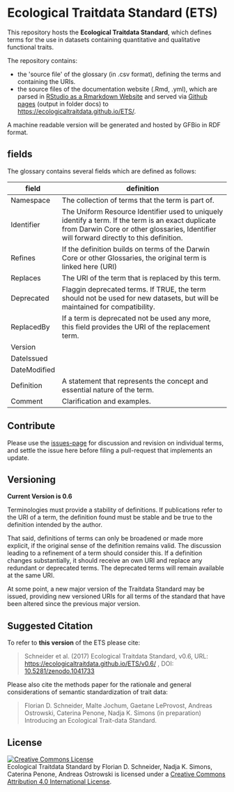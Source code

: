 # Ecological Traitdata Standard (ETS)

This repository hosts the **Ecological Traitdata Standard**, which defines terms for the use in datasets containing quantitative and qualitative functional traits. 

The repository contains: 

- the 'source file' of the glossary (in .csv format), defining the terms and containing the URIs.
- the source files of the documentation website (.Rmd, .yml), which are parsed in [RStudio as a Rmarkdown Website](http://rmarkdown.rstudio.com/rmarkdown_websites.html) and served via [Github pages](https://pages.github.com/) (output in folder docs) to https://ecologicaltraitdata.github.io/ETS/. 

A machine readable version will be generated and hosted by GFBio in RDF format.

## fields

The glossary contains several fields which are defined as follows: 

| field        | definition                          |
|--------------|-------------------------------------|
| Namespace    | The collection of terms that the term is part of.   | 
| Identifier   | The Uniform Resource Identifier used to uniquely identify a term.  If the term is an exact duplicate from Darwin Core or other glossaries, Identifier will forward directly to this definition. |
| Refines      | If the definition builds on terms of the Darwin Core or other Glossaries, the original term is linked here (URI) |
| Replaces     | The URI of the term  that is replaced by this term. | 
| Deprecated   | Flaggin deprecated terms. If TRUE, the term should not be used for new datasets, but will be maintained for compatibility. |
| ReplacedBy   | If a term is deprecated not be used any more, this field provides the URI of the  replacement term. |
| Version      |  | 
| DateIssued   |  | 
| DateModified |  | 
| Definition   | A statement that represents the concept and essential nature of the term.  | 
| Comment      | Clarification and examples. |

## Contribute

Please use the [issues-page](https://github.com/EcologicalTraitData/ETS/issues) for discussion and revision on individual terms, and settle the issue here before filing a pull-request that implements an update. 

## Versioning

**Current Version is 0.6**

Terminologies must provide a stability of definitions. If publications refer to the URI of a term, the definition found must be stable and be true to the definition intended by the author.

That said, definitions of terms can only be broadened or made more explicit, if the original sense of the definition remains valid. The discussion leading to a refinement of a term should consider this. If a definition changes substantially, it should receive an own URI and replace any redundant or deprecated terms. The deprecated terms will remain available at the same URI. 

At some point, a new major version of the Traitdata Standard may be issued, providing new versioned URIs for all terms of the standard that have been altered since the previous major version. 

## Suggested Citation

To refer to **this version** of the ETS please cite: 
  
  > Schneider et al. (2017) Ecological Traitdata Standard, v0.6, URL: https://ecologicaltraitdata.github.io/ETS/v0.6/ , DOI: [10.5281/zenodo.1041733](https://doi.org/10.5281/zenodo.1041733)  

Please also cite the methods paper for the rationale and general considerations of semantic standardization of trait data: 
  
  > Florian D. Schneider, Malte Jochum, Gaetane LeProvost, Andreas Ostrowski, Caterina Penone, Nadja K. Simons (in preparation) Introducing an Ecological Trait-data Standard. 
  
## License

<a rel="license" href="http://creativecommons.org/licenses/by/4.0/"><img alt="Creative Commons License" style="border-width:0" src="https://i.creativecommons.org/l/by/4.0/88x31.png" /></a><br /><span xmlns:dct="http://purl.org/dc/terms/" property="dct:title">Ecological Traitdata Standard </span> by <span xmlns:cc="http://creativecommons.org/ns#" property="cc:attributionName">Florian D. Schneider, Nadja K. Simons, Caterina Penone, Andreas Ostrowski</span> is licensed under a <a rel="license" href="http://creativecommons.org/licenses/by/4.0/">Creative Commons Attribution 4.0 International License</a>.
